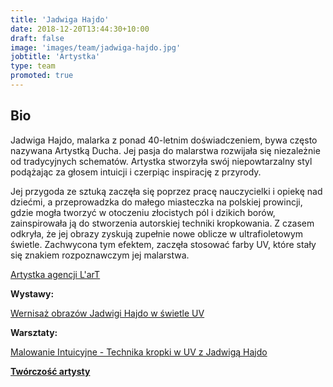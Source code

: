 ```yaml
---
title: 'Jadwiga Hajdo'
date: 2018-12-20T13:44:30+10:00
draft: false
image: 'images/team/jadwiga-hajdo.jpg'
jobtitle: 'Artystka'
type: team
promoted: true
---
```


## Bio

Jadwiga Hajdo, malarka z ponad 40-letnim doświadczeniem, bywa często nazywana Artystką Ducha. Jej pasja do malarstwa rozwijała się niezależnie od tradycyjnych schematów. Artystka stworzyła swój niepowtarzalny styl podążając za głosem intuicji i czerpiąc inspirację z przyrody.

Jej przygoda ze sztuką zaczęła się poprzez pracę nauczycielki i opiekę nad dziećmi, a przeprowadzka do małego miasteczka na polskiej prowincji, gdzie mogła tworzyć w otoczeniu złocistych pól i dzikich borów, zainspirowała ją do stworzenia autorskiej techniki kropkowania. Z czasem odkryła, że jej obrazy zyskują zupełnie nowe oblicze w ultrafioletowym świetle. Zachwycona tym efektem, zaczęła stosować farby UV, które stały się znakiem rozpoznawczym jej malarstwa.


[Artystka agencji L'arT](https://lartagency.com/pl/collections/jadwiga-hajdo)

**Wystawy:**

[Wernisaż obrazów Jadwigi Hajdo w świetle UV](/wystawy/wernisaz-jadwiga-hajdo)

**Warsztaty:**

[Malowanie Intuicyjne - Technika kropki w UV z Jadwigą Hajdo](/warsztaty/malowanie-intuicyjne)

**[Twórczość artysty](https://lartagency.com/pl/collections/jadwiga-hajdo)**